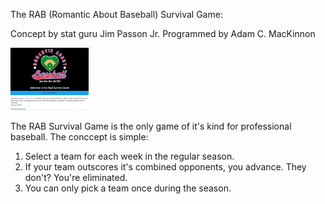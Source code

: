 The RAB (Romantic About Baseball) Survival Game:

Concept by stat guru Jim Passon Jr.
Programmed by Adam C. MacKinnon

<img src="public/images/loginscreen.jpg" alt="" height="100px;">

The RAB Survival Game is the only game of it's kind for professional baseball.  The conccept is simple:

1.  Select a team for each week in the regular season.
2.  If your team outscores it's combined opponents, you advance.  They don't?  You're eliminated.
3.  You can only pick a team once during the season.





